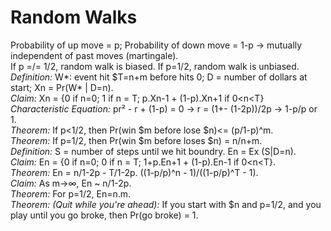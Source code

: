 # Random Walks
Probability of up move = p; Probability of down move = 1-p -> mutually independent of past moves (martingale).  
If p =/= 1/2, random walk is biased. If p=1/2, random walk is unbiased.  
*Definition:* W*: event hit $T=n+m before hits 0; D = number of dollars at start; Xn = Pr(W* | D=n).  
*Claim:* Xn = {0 if n=0; 1 if n = T; p.Xn-1 + (1-p).Xn+1 if 0<n<T}     
*Characteristic Equation:* pr² - r + (1-p) = 0 -> r = (1+- (1-2p))/2p -> 1-p/p or 1.  
*Theorem:* If p<1/2, then Pr(win $m before lose $n)<= (p/1-p)^m.     
*Theorem:* If p=1/2, then Pr(win $m before loses $n) = n/n+m.   
*Definition:* S = number of steps until we hit boundry. En = Ex (S|D=n).   
*Claim:* En = {0 if n=0; 0 if n = T; 1+p.En+1 + (1-p).En-1 if 0<n<T}.  
*Theorem:* En = n/1-2p - T/1-2p. ((1-p/p)^n - 1)/((1-p/p)^T - 1).   
*Claim:* As m->∞, En ~ n/1-2p.  
*Theorem:* For p=1/2, En=n.m.  
*Theorem: (Quit while you're ahead):* If you start with $n and p=1/2, and you play until you go broke, then Pr(go broke) = 1.  

